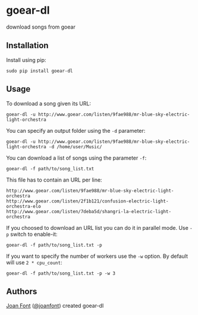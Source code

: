 goear-dl
========

download songs from goear

## Installation

Install using pip:

	sudo pip install goear-dl

## Usage

To download a song given its URL:

	goear-dl -u http://www.goear.com/listen/9fae988/mr-blue-sky-electric-light-orchestra
	
You can specify an output folder using the `-d` parameter:
	
	goear-dl -u http://www.goear.com/listen/9fae988/mr-blue-sky-electric-light-orchestra -d /home/user/Music/

	
You can download a list of songs using the parameter `-f`:

	goear-dl -f path/to/song_list.txt
	
	
This file has to contain an URL per line:


	http://www.goear.com/listen/9fae988/mr-blue-sky-electric-light-orchestra
	http://www.goear.com/listen/2f1b121/confusion-electric-light-orchestra-elo
	http://www.goear.com/listen/7deba5d/shangri-la-electric-light-orchestra
	
If you choosed to download an URL list you can do it in parallel mode. Use `-p` switch to enable-it:

	goear-dl -f path/to/song_list.txt -p
	
If you want to specify the number of workers use the `-w` option. By default will use `2 * cpu_count`:

	goear-dl -f path/to/song_list.txt -p -w 3

## Authors

[Joan Font](https://www.joan-font.cat) ([@joanfont](https://github.com/joanfont)) created goear-dl
